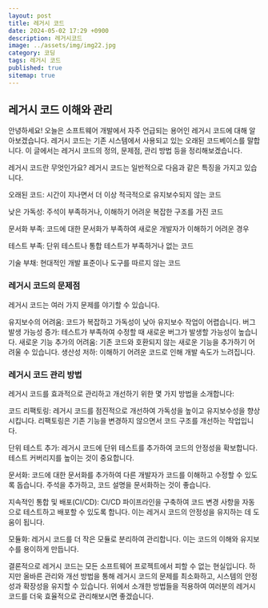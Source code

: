 ```yaml
---
layout: post
title: 레거시 코드
date: 2024-05-02 17:29 +0900
description: 레거시코드
image: ../assets/img/img22.jpg
category: 코딩
tags: 레거시 코드
published: true
sitemap: true
---
```


## 레거시 코드 이해와 관리
안녕하세요! 오늘은 소프트웨어 개발에서 자주 언급되는 용어인 레거시 코드에 대해 알아보겠습니다. 레거시 코드는 기존 시스템에서 사용되고 있는 오래된 코드베이스를 말합니다. 이 글에서는 레거시 코드의 정의, 문제점, 관리 방법 등을 정리해보겠습니다.

레거시 코드란 무엇인가요?
레거시 코드는 일반적으로 다음과 같은 특징을 가지고 있습니다.

오래된 코드: 시간이 지나면서 더 이상 적극적으로 유지보수되지 않는 코드

낮은 가독성: 주석이 부족하거나, 이해하기 어려운 복잡한 구조를 가진 코드

문서화 부족: 코드에 대한 문서화가 부족하여 새로운 개발자가 이해하기 어려운 경우

테스트 부족: 단위 테스트나 통합 테스트가 부족하거나 없는 코드

기술 부채: 현대적인 개발 표준이나 도구를 따르지 않는 코드

### 레거시 코드의 문제점
레거시 코드는 여러 가지 문제를 야기할 수 있습니다.

유지보수의 어려움: 코드가 복잡하고 가독성이 낮아 유지보수 작업이 어렵습니다.
버그 발생 가능성 증가: 테스트가 부족하여 수정할 때 새로운 버그가 발생할 가능성이 높습니다.
새로운 기능 추가의 어려움: 기존 코드와 호환되지 않는 새로운 기능을 추가하기 어려울 수 있습니다.
생산성 저하: 이해하기 어려운 코드로 인해 개발 속도가 느려집니다.

### 레거시 코드 관리 방법
레거시 코드를 효과적으로 관리하고 개선하기 위한 몇 가지 방법을 소개합니다:

코드 리팩토링: 레거시 코드를 점진적으로 개선하여 가독성을 높이고 유지보수성을 향상시킵니다. 리팩토링은 기존 기능을 변경하지 않으면서 코드 구조를 개선하는 작업입니다.

단위 테스트 추가: 레거시 코드에 단위 테스트를 추가하여 코드의 안정성을 확보합니다. 테스트 커버리지를 높이는 것이 중요합니다.

문서화: 코드에 대한 문서화를 추가하여 다른 개발자가 코드를 이해하고 수정할 수 있도록 돕습니다. 주석을 추가하고, 코드 설명을 문서화하는 것이 좋습니다.

지속적인 통합 및 배포(CI/CD): CI/CD 파이프라인을 구축하여 코드 변경 사항을 자동으로 테스트하고 배포할 수 있도록 합니다. 이는 레거시 코드의 안정성을 유지하는 데 도움이 됩니다.

모듈화: 레거시 코드를 더 작은 모듈로 분리하여 관리합니다. 이는 코드의 이해와 유지보수를 용이하게 만듭니다.

결론적으로 레거시 코드는 모든 소프트웨어 프로젝트에서 피할 수 없는 현실입니다. 하지만 올바른 관리와 개선 방법을 통해 레거시 코드의 문제를 최소화하고, 시스템의 안정성과 확장성을 유지할 수 있습니다. 위에서 소개한 방법들을 적용하여 여러분의 레거시 코드를 더욱 효율적으로 관리해보시면 좋겠습니다.